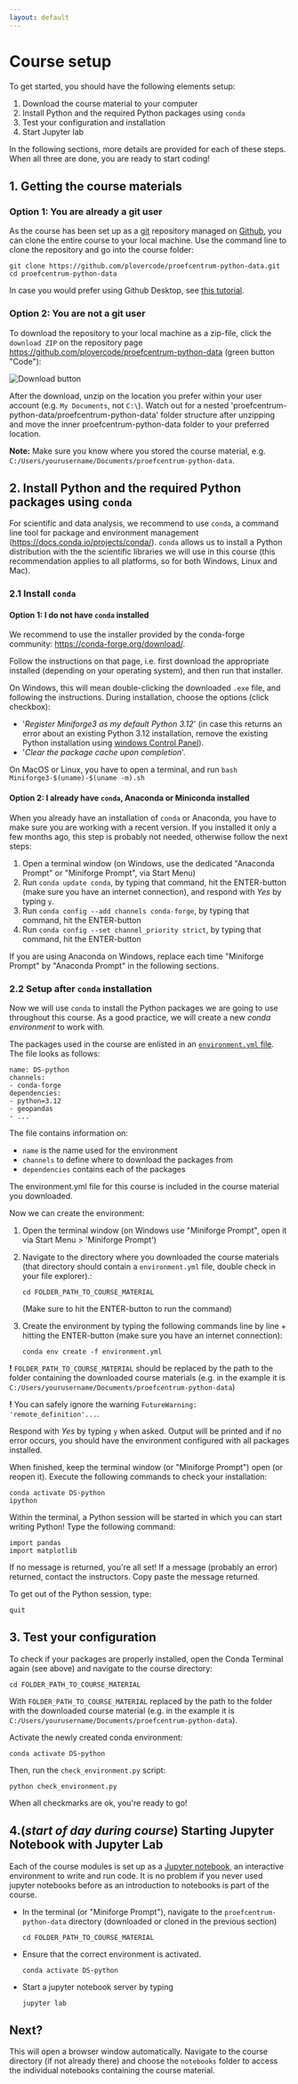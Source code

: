 ```yaml
---
layout: default
---
```


# Course setup

To get started, you should have the following elements setup:

1. Download the course material to your computer
2. Install Python and the required Python packages using `conda`
3. Test your configuration and installation
4. Start Jupyter lab

In the following sections, more details are provided for each of these steps. When all three are done, you are ready to start coding!

## 1. Getting the course materials

### Option 1: You are already a git user

As the course has been set up as a [git](https://git-scm.com/) repository managed on [Github](https://github.com/plovercode/proefcentrum-python-data),
you can clone the entire course to your local machine. Use the command line to clone the repository and go into the course folder:

```
git clone https://github.com/plovercode/proefcentrum-python-data.git
cd proefcentrum-python-data
```

In case you would prefer using Github Desktop,
see [this tutorial](https://help.github.com/desktop/guides/contributing-to-projects/cloning-a-repository-from-github-to-github-desktop/).

### Option 2: You are not a git user

To download the repository to your local machine as a zip-file, click the  `download ZIP` on the
repository page <https://github.com/plovercode/proefcentrum-python-data> (green button "Code"):

![Download button](./static/img/download-button.png)

After the download, unzip on the location you prefer within your user account (e.g. `My Documents`, not `C:\`). Watch out for a nested 'proefcentrum-python-data/proefcentrum-python-data' folder structure after unzipping and move the inner proefcentrum-python-data folder to your preferred location.

__Note:__ Make sure you know where you stored the course material, e.g. `C:/Users/yourusername/Documents/proefcentrum-python-data`.

## 2. Install Python and the required Python packages using `conda`

For scientific and data analysis, we recommend to use `conda`, a command line tool for package and environment management (<https://docs.conda.io/projects/conda/>).
`conda` allows us to install a Python distribution with the the scientific libraries we will use in this course (this recommendation applies to all platforms, so for both Windows, Linux and Mac).

### 2.1 Install `conda`

#### Option 1: I do not have `conda` installed

We recommend to use the installer provided by the conda-forge community: <https://conda-forge.org/download/>.

Follow the instructions on that page, i.e. first download the appropriate installed (depending on your operating system), and then run that installer.

On Windows, this will mean double-clicking the downloaded `.exe` file, and following the instructions. During installation, choose the options (click checkbox):

- '_Register Miniforge3 as my default Python 3.12_' (in case this returns an error about an existing Python 3.12 installation, remove the existing Python installation using [windows Control Panel](https://support.microsoft.com/en-us/windows/uninstall-or-remove-apps-and-programs-in-windows-4b55f974-2cc6-2d2b-d092-5905080eaf98)).
- '_Clear the package cache upon completion_'.

On MacOS or Linux, you have to open a terminal, and run `bash Miniforge3-$(uname)-$(uname -m).sh`

#### Option 2: I already have `conda`, Anaconda or Miniconda installed

When you already have an installation of `conda` or Anaconda, you have to make sure you are working with a recent version. If you installed it only a
few months ago, this step is probably not needed, otherwise follow the next steps:

1. Open a terminal window (on Windows, use the dedicated "Anaconda Prompt" or "Miniforge Prompt", via Start Menu)
2. Run `conda update conda`, by typing that command, hit the ENTER-button
   (make sure you have an internet connection), and respond with *Yes* by typing `y`.
3. Run `conda config --add channels conda-forge`, by typing that command, hit the ENTER-button
4. Run `conda config --set channel_priority strict`, by typing that command, hit the ENTER-button

If you are using Anaconda on Windows, replace each time "Miniforge Prompt" by "Anaconda Prompt" in the following sections.

### 2.2 Setup after `conda` installation

Now we will use `conda` to install the Python packages we are going to use
throughout this course.
As a good practice, we will create a new _conda environment_ to work with.

The packages used in the course are enlisted in
an [`environment.yml` file](https://raw.githubusercontent.com/plovercode/proefcentrum-python-data/main/environment.yml). The file looks as follows:

```
name: DS-python
channels:
- conda-forge
dependencies:
- python=3.12
- geopandas
- ...
```

The file contains information on:
- `name` is the name used for the environment
- `channels` to define where to download the packages from
- `dependencies` contains each of the packages

The environment.yml file for this course is included in the course material you
downloaded.

Now we can create the environment:

1. Open the terminal window (on Windows use "Miniforge Prompt", open it via Start Menu > 'Miniforge Prompt')
2. Navigate to the directory where you downloaded the course materials (that directory should contain a `environment.yml` file, double check in your file explorer).:

   ```
   cd FOLDER_PATH_TO_COURSE_MATERIAL
   ```
   (Make sure to hit the ENTER-button to run the command)

3. Create the environment by typing the following commands line by line + hitting the ENTER-button (make sure you have an internet connection):

   ```
   conda env create -f environment.yml
   ```

__!__ `FOLDER_PATH_TO_COURSE_MATERIAL` should be replaced by the path to the folder containing the downloaded course materials (e.g. in the example it is `C:/Users/yourusername/Documents/proefcentrum-python-data`)

__!__ You can safely ignore the warning `FutureWarning: 'remote_definition'...`.

Respond with *Yes* by typing `y` when asked. Output will be printed and if no error occurs, you should have the environment configured with all packages installed.

When finished, keep the terminal window (or "Miniforge Prompt") open (or reopen it). Execute the following commands to check your installation:

```
conda activate DS-python
ipython
```

Within the terminal, a Python session will be started in which you can start writing Python! Type the following command:

```
import pandas
import matplotlib
```

If no message is returned, you're all set! If a message (probably an error) returned, contact the instructors. Copy paste the message returned.

To get out of the Python session, type:

```
quit
```

## 3. Test your configuration

To check if your packages are properly installed, open the Conda Terminal again (see above) and navigate to the course directory:

```
cd FOLDER_PATH_TO_COURSE_MATERIAL
```

With `FOLDER_PATH_TO_COURSE_MATERIAL` replaced by the path to the folder with the downloaded
course material (e.g. in the example it is `C:/Users/yourusername/Documents/proefcentrum-python-data`).

Activate the newly created conda environment:

```
conda activate DS-python
```

Then, run the `check_environment.py` script:

```
python check_environment.py
```

When all checkmarks are ok, you're ready to go!


## 4.(_start of day during course_)  Starting Jupyter Notebook with Jupyter Lab

Each of the course modules is set up as a [Jupyter notebook](http://jupyter.org/), an interactive  environment to write and run code. It is no problem if you never used jupyter notebooks before as an introduction to notebooks is part of the course.


* In the terminal (or "Miniforge Prompt"), navigate to the `proefcentrum-python-data` directory (downloaded or cloned in the previous section)

  ```
  cd FOLDER_PATH_TO_COURSE_MATERIAL
  ```

* Ensure that the correct environment is activated.

  ```
  conda activate DS-python
  ```

* Start a jupyter notebook server by typing

  ```
  jupyter lab
  ```

## Next?

This will open a browser window automatically. Navigate to the course directory (if not already there) and choose the `notebooks` folder to access the individual notebooks containing the course material.